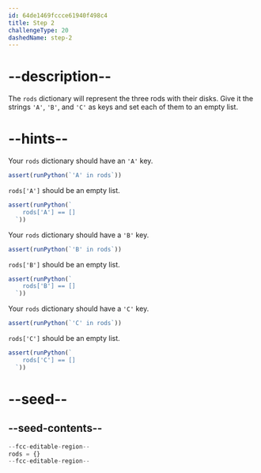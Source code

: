 ```yaml
---
id: 64de1469fccce61940f498c4
title: Step 2
challengeType: 20
dashedName: step-2
---
```


# --description--

The `rods` dictionary will represent the three rods with their disks. Give it the strings `'A'`, `'B'`, and `'C'` as keys and set each of them to an empty list.

# --hints--

Your `rods` dictionary should have an `'A'` key.

```js
assert(runPython(`'A' in rods`))
```

`rods['A']` should be an empty list.

```js
assert(runPython(`
    rods['A'] == []
  `))
```

Your `rods` dictionary should have a `'B'` key.

```js
assert(runPython(`'B' in rods`))
```

`rods['B']` should be an empty list.

```js
assert(runPython(`
    rods['B'] == []
  `))
```

Your `rods` dictionary should have a `'C'` key.

```js
assert(runPython(`'C' in rods`))
```

`rods['C']` should be an empty list.

```js
assert(runPython(`
    rods['C'] == []
  `))
```

# --seed--

## --seed-contents--

```py
--fcc-editable-region--
rods = {}
--fcc-editable-region--
```
